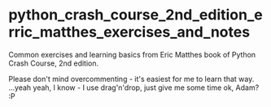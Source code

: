 # python_crash_course_2nd_edition_erric_matthes_exercises_and_notes
Common exercises and learning basics from Eric Matthes book of Python Crash Course, 2nd edition.

Please don't mind overcommenting - it's easiest for me to learn that way. ...yeah yeah, I know - I use drag'n'drop, just give me some time ok, Adam? :P
